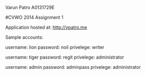 Varun Patro
A0131729E

#CVWO 2014 Assignment 1

Application hosted at: http://vpatro.me

Sample accounts:

username: lion
password: noil
privelege: writer

username: tiger
password: regit
privelege: administrator

username: admin
password: adminpass
privelege: administrator
